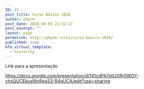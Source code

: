 ```yaml
---
ID: 21
post_title: Curso Básico 2016
author: phpzm
post_date: 2016-08-03 21:32:17
post_excerpt: ""
layout: page
permalink: http://phpzm.rocks/curso-basico-2016/
published: true
bfa_virtual_template:
  - hierarchy
---
```

Link para a apresentação

<a href="https://docs.google.com/presentation/d/141cdPA7ntIJXRr0WGY-chsQUCEkusWn9gg33-R4qUCA/edit?usp=sharing">https://docs.google.com/presentation/d/141cdPA7ntIJXRr0WGY-chsQUCEkusWn9gg33-R4qUCA/edit?usp=sharing</a>

&nbsp;

&nbsp;